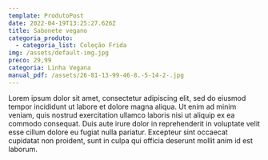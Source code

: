 ```yaml
---
template: ProdutoPost
date: 2022-04-19T13:25:27.626Z
title: Sabonete vegano
categoria_produto:
  - categoria_list: Coleção Frida
img: /assets/default-img.jpg
preco: 29,99
categoria: Linha Vegana
manual_pdf: /assets/26-81-13-99-46-8.-5-14-2-.jpg
---
```

Lorem ipsum dolor sit amet, consectetur adipiscing elit, sed do eiusmod tempor incididunt ut labore et dolore magna aliqua. Ut enim ad minim veniam, quis nostrud exercitation ullamco laboris nisi ut aliquip ex ea commodo consequat. Duis aute irure dolor in reprehenderit in voluptate velit esse cillum dolore eu fugiat nulla pariatur. Excepteur sint occaecat cupidatat non proident, sunt in culpa qui officia deserunt mollit anim id est laborum.